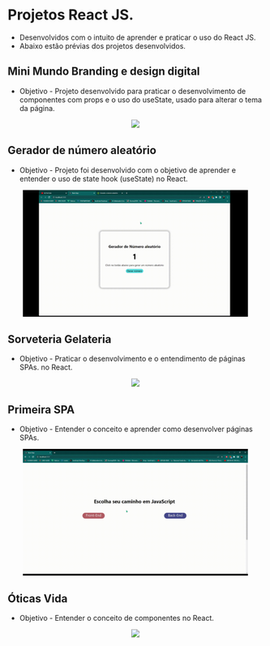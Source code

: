 # Projetos React JS.
* Desenvolvidos com o intuito de aprender e praticar o uso do React JS.
* Abaixo estão prévias dos projetos desenvolvidos.


## Mini Mundo Branding e design digital
* Objetivo - Projeto desenvolvido para praticar o desenvolvimento de componentes com props e o uso do useState, usado para alterar o tema da página.
<div align="center">
    <img height="250px" src="https://github.com/DaniAkira/practice-react/blob/master/gifs/mini-mundo.gif">
</div>

## Gerador de número aleatório
* Objetivo - Projeto foi desenvolvido com o objetivo de aprender e entender o uso de state hook (useState) no React.
<div align="center">
    <img height="250px" src="https://github.com/DaniAkira/practice-react/blob/master/gifs/NumeroAleatorio.gif">
</div>

## Sorveteria Gelateria
* Objetivo - Praticar o desenvolvimento e o entendimento de páginas SPAs. no React.
<div align="center">
    <img height="250px" src="https://github.com/DaniAkira/practice-react/blob/master/gifs/GaleteriaSPA.gif">
</div>


## Primeira SPA
* Objetivo - Entender o conceito e aprender como desenvolver páginas SPAs.
<div align="center">
    <img height="250px" src="https://github.com/DaniAkira/practice-react/blob/master/gifs/PrimeiraSPA.gif">
</div>


## Óticas Vida
* Objetivo - Entender o conceito de componentes no React.
<div align="center">
    <img height="250px" src="https://github.com/DaniAkira/practice-react/blob/master/gifs/OticasVida.gif">
</div>
